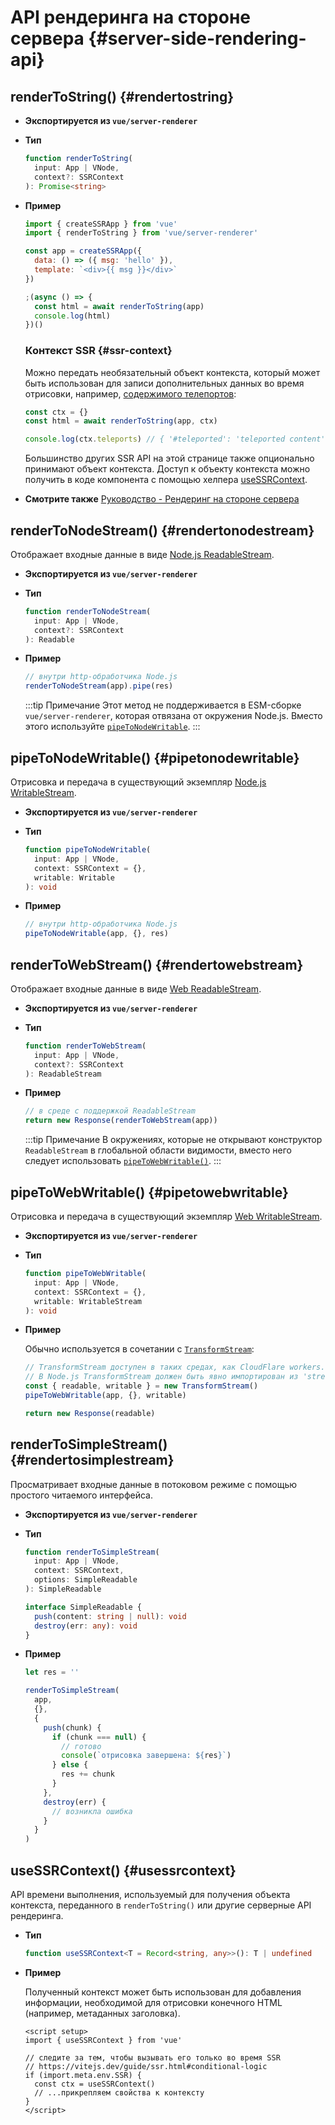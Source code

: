 # API рендеринга на стороне сервера {#server-side-rendering-api}

## renderToString() {#rendertostring}

- **Экспортируется из `vue/server-renderer`**

- **Тип**

  ```ts
  function renderToString(
    input: App | VNode,
    context?: SSRContext
  ): Promise<string>
  ```

- **Пример**

  ```js
  import { createSSRApp } from 'vue'
  import { renderToString } from 'vue/server-renderer'

  const app = createSSRApp({
    data: () => ({ msg: 'hello' }),
    template: `<div>{{ msg }}</div>`
  })

  ;(async () => {
    const html = await renderToString(app)
    console.log(html)
  })()
  ```

  ### Контекст SSR {#ssr-context}

  Можно передать необязательный объект контекста, который может быть использован для записи дополнительных данных во время отрисовки, например, [содержимого телепортов](/guide/scaling-up/ssr#teleports):

  ```js
  const ctx = {}
  const html = await renderToString(app, ctx)

  console.log(ctx.teleports) // { '#teleported': 'teleported content' }
  ```

  Большинство других SSR API на этой странице также опционально принимают объект контекста. Доступ к объекту контекста можно получить в коде компонента с помощью хелпера [useSSRContext](#usessrcontext).

- **Смотрите также** [Руководство - Рендеринг на стороне сервера](/guide/scaling-up/ssr)

## renderToNodeStream() {#rendertonodestream}

Отображает входные данные в виде [Node.js ReadableStream](https://nodejs.org/api/stream.html#stream_class_stream_readable).

- **Экспортируется из `vue/server-renderer`**

- **Тип**

  ```ts
  function renderToNodeStream(
    input: App | VNode,
    context?: SSRContext
  ): Readable
  ```

- **Пример**

  ```js
  // внутри http-обработчика Node.js
  renderToNodeStream(app).pipe(res)
  ```

  :::tip Примечание
  Этот метод не поддерживается в ESM-сборке `vue/server-renderer`, которая отвязана от окружения Node.js. Вместо этого используйте [`pipeToNodeWritable`](#pipetonodewritable).
  :::

## pipeToNodeWritable() {#pipetonodewritable}

Отрисовка и передача в существующий экземпляр [Node.js WritableStream](https://nodejs.org/api/stream.html#stream_writable_streams).

- **Экспортируется из `vue/server-renderer`**

- **Тип**

  ```ts
  function pipeToNodeWritable(
    input: App | VNode,
    context: SSRContext = {},
    writable: Writable
  ): void
  ```

- **Пример**

  ```js
  // внутри http-обработчика Node.js
  pipeToNodeWritable(app, {}, res)
  ```

## renderToWebStream() {#rendertowebstream}

Отображает входные данные в виде [Web ReadableStream](https://developer.mozilla.org/ru/docs/Web/API/Streams_API).

- **Экспортируется из `vue/server-renderer`**

- **Тип**

  ```ts
  function renderToWebStream(
    input: App | VNode,
    context?: SSRContext
  ): ReadableStream
  ```

- **Пример**

  ```js
  // в среде с поддержкой ReadableStream
  return new Response(renderToWebStream(app))
  ```

  :::tip Примечание
  В окружениях, которые не открывают конструктор `ReadableStream` в глобальной области видимости, вместо него следует использовать [`pipeToWebWritable()`](#pipetowebwritable).
  :::

## pipeToWebWritable() {#pipetowebwritable}

Отрисовка и передача в существующий экземпляр [Web WritableStream](https://developer.mozilla.org/en-US/docs/Web/API/WritableStream).

- **Экспортируется из `vue/server-renderer`**

- **Тип**

  ```ts
  function pipeToWebWritable(
    input: App | VNode,
    context: SSRContext = {},
    writable: WritableStream
  ): void
  ```

- **Пример**

  Обычно используется в сочетании с [`TransformStream`](https://developer.mozilla.org/en-US/docs/Web/API/TransformStream):

  ```js
  // TransformStream доступен в таких средах, как CloudFlare workers.
  // В Node.js TransformStream должен быть явно импортирован из 'stream/web'
  const { readable, writable } = new TransformStream()
  pipeToWebWritable(app, {}, writable)

  return new Response(readable)
  ```

## renderToSimpleStream() {#rendertosimplestream}

Просматривает входные данные в потоковом режиме с помощью простого читаемого интерфейса.

- **Экспортируется из `vue/server-renderer`**

- **Тип**

  ```ts
  function renderToSimpleStream(
    input: App | VNode,
    context: SSRContext,
    options: SimpleReadable
  ): SimpleReadable

  interface SimpleReadable {
    push(content: string | null): void
    destroy(err: any): void
  }
  ```

- **Пример**

  ```js
  let res = ''

  renderToSimpleStream(
    app,
    {},
    {
      push(chunk) {
        if (chunk === null) {
          // готово
          console(`отрисовка завершена: ${res}`)
        } else {
          res += chunk
        }
      },
      destroy(err) {
        // возникла ошибка
      }
    }
  )
  ```

## useSSRContext() {#usessrcontext}

API времени выполнения, используемый для получения объекта контекста, переданного в `renderToString()` или другие серверные API рендеринга.

- **Тип**

  ```ts
  function useSSRContext<T = Record<string, any>>(): T | undefined
  ```

- **Пример**

  Полученный контекст может быть использован для добавления информации, необходимой для отрисовки конечного HTML (например, метаданных заголовка).

  ```vue
  <script setup>
  import { useSSRContext } from 'vue'

  // следите за тем, чтобы вызывать его только во время SSR
  // https://vitejs.dev/guide/ssr.html#conditional-logic
  if (import.meta.env.SSR) {
    const ctx = useSSRContext()
    // ...прикрепляем свойства к контексту
  }
  </script>
  ```
